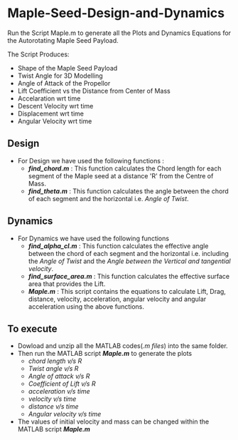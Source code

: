 
# Maple-Seed-Design-and-Dynamics

Run the Script Maple.m to generate all the Plots and Dynamics Equations for the Autorotating Maple Seed Payload.

The Script Produces:

- Shape of the Maple Seed Payload
- Twist Angle for 3D Modelling
- Angle of Attack of the Propellor
- Lift Coefficient vs the Distance from Center of Mass
- Accelaration wrt time
- Descent Velocity wrt time
- Displacement wrt time
- Angular Velocity wrt time

## Design 
- For Design we have used the following functions : 
  - ***find_chord.m*** : This function calculates the Chord length for each segment of the Maple seed at a distance 'R' from the Centre of Mass.
  - ***find_theta.m*** : This function calculates the angle between the chord of each segment and the horizontal i.e. *Angle of Twist*. 
## Dynamics
- For Dynamics we have used the following functions
  - ***find_alpha_cl.m*** : This function calculates the effective angle between the chord of each segment and the horizontal i.e. including the *Angle of Twist* and the *Angle between the Vertical and tangential velocity*. 
  - ***find_surface_area.m*** : This function calculates the effective surface area that provides the Lift.
  - ***Maple.m*** : This script contains the equations to calculate Lift, Drag, distance, velocity, acceleration, angular velocity and angular acceleration using the above functions.
## To execute
- Dowload and unzip all the MATLAB codes(*.m files*) into the same folder.
- Then run the MATLAB script ***Maple.m*** to generate the plots  
  - *chord length v/s R*
  - *Twist angle v/s R*
  - *Angle of attack v/s R*
  - *Coefficient of Lift v/s R*
  - *acceleration v/s time*
  - *velocity v/s time*
  - *distance v/s time*
  - *Angular velocity v/s time*
- The values of initial velocity and mass can be changed within the MATLAB script ***Maple.m***
